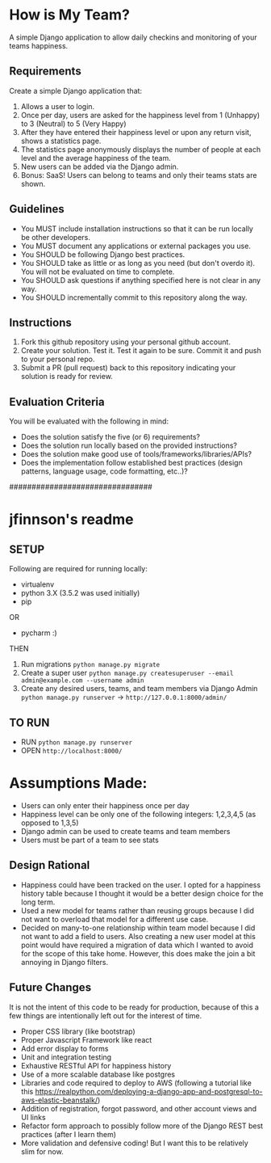 # How is My Team?
A simple Django application to allow daily checkins and monitoring of your teams happiness.

## Requirements

Create a simple Django application that:

1. Allows a user to login.
2. Once per day, users are asked for the happiness level from 1 (Unhappy) to 3 (Neutral) to 5 (Very Happy)
3. After they have entered their happiness level or upon any return visit, shows a statistics page.
4. The statistics page anonymously displays the number of people at each level and the average happiness of the team.
5. New users can be added via the Django admin.
6. Bonus: SaaS! Users can belong to teams and only their teams stats are shown.

## Guidelines

* You MUST include installation instructions so that it can be run locally be other developers.
* You MUST document any applications or external packages you use.
* You SHOULD be following Django best practices.
* You SHOULD take as little or as long as you need (but don't overdo it). You will not be evaluated on time to complete.
* You SHOULD ask questions if anything specified here is not clear in any way.
* You SHOULD incrementally commit to this repository along the way.

## Instructions

1. Fork this github repository using your personal github account.
2. Create your solution. Test it. Test it again to be sure. Commit it and push to your personal repo.
3. Submit a PR (pull request) back to this repository indicating your solution is ready for review.

## Evaluation Criteria

You will be evaluated with the following in mind:

* Does the solution satisfy the five (or 6) requirements?
* Does the solution run locally based on the provided instructions?
* Does the solution make good use of tools/frameworks/libraries/APIs?
* Does the implementation follow established best practices (design patterns, language usage, code formatting, etc..)?


################################
# jfinnson's readme



## SETUP

Following are required for running locally:
* virtualenv
* python 3.X (3.5.2 was used initially)
* pip

OR

* pycharm :)

THEN
1. Run migrations `python manage.py migrate`
2. Create a super user `python manage.py createsuperuser --email admin@example.com --username admin`
3. Create any desired users, teams, and team members via Django Admin `python manage.py runserver` -> 
`http://127.0.0.1:8000/admin/`

## TO RUN
* RUN `python manage.py runserver` 
* OPEN `http://localhost:8000/`

# Assumptions Made:
* Users can only enter their happiness once per day
* Happiness level can be only one of the following integers: 1,2,3,4,5 (as opposed to 1,3,5)
* Django admin can be used to create teams and team members
* Users must be part of a team to see stats

## Design Rational
* Happiness could have been tracked on the user. I opted for a happiness history table because I thought it would be a 
better design choice for the long term.
* Used a new model for teams rather than reusing groups because I did not want to overload that model for a different 
use case.
* Decided on many-to-one relationship within team model because I did not want to add a field to users. 
Also creating a new user model at this point would have required a migration of data which I wanted to avoid for the 
scope of this take home. However, this does make the join a bit annoying in Django filters.

## Future Changes
It is not the intent of this code to be ready for production, because of this a few things are intentionally left 
out for the interest of time.
* Proper CSS library (like bootstrap)
* Proper Javascript Framework like react
* Add error display to forms
* Unit and integration testing
* Exhaustive RESTful API for happiness history
* Use of a more scalable database like postgres
* Libraries and code required to deploy to AWS (following a tutorial like this 
https://realpython.com/deploying-a-django-app-and-postgresql-to-aws-elastic-beanstalk/)
* Addition of registration, forgot password, and other account views and UI links
* Refactor form approach to possibly follow more of the Django REST best practices (after I learn them)
* More validation and defensive coding! But I want this to be relatively slim for now.

